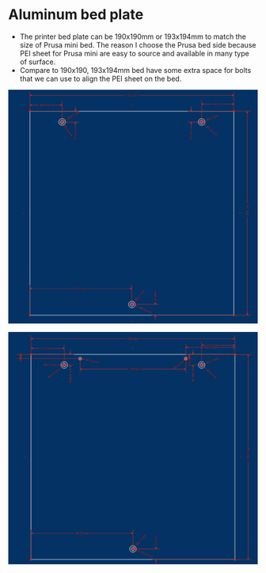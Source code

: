 # Aluminum bed plate

- The printer bed plate can be 190x190mm or 193x194mm to match the size of Prusa mini bed. The reason I choose the Prusa bed side because PEI sheet for Prusa mini are easy to source and available in many type of surface.
- Compare to 190x190, 193x194mm bed have some extra space for bolts that we can use to align the PEI sheet on the bed.

![](../img/190x190-bed.png)

![](../img/193x194-bed.png)
